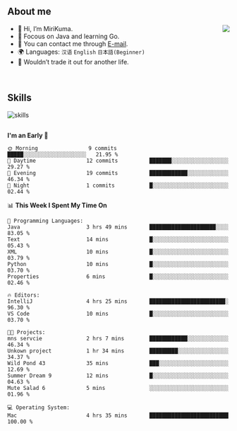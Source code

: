 ## About me

<img align="right" src="https://github-readme-stats.vercel.app/api?username=MiriKuma&theme=radical"/>

- 👋 Hi, I’m MiriKuma.
- 📖 Focous on Java and learning Go.
- 📩 You can contact me through [E-mail](mailto:superkuma874@gmail.com).
- 🌍 Languages: `汉语` `English` `日本語(Beginner)`
- 🌟 Wouldn’t trade it out for another life.

<br/>

## Skills
![skills](https://skillicons.dev/icons?i=java,py,mysql,mongodb,redis,rocket,kafka,spring,maven,git,github,linux,md,idea,vscode,postman&perline=8)


<!-- ![Java](https://img.shields.io/badge/java-%23ED8B00.svg?style=for-the-badge&logo=java&logoColor=white) -->
<!-- ![Python](https://img.shields.io/badge/python-3670A0?style=for-the-badge&logo=python&logoColor=ffdd54) -->
<!-- ![MySQL](https://img.shields.io/badge/mysql-%2300f.svg?style=for-the-badge&logo=mysql&logoColor=white) -->
<!-- ![MongoDB](https://img.shields.io/badge/MongoDB-%234ea94b.svg?style=for-the-badge&logo=mongodb&logoColor=white) -->
<!-- ![Redis](https://img.shields.io/badge/redis-%23DD0031.svg?style=for-the-badge&logo=redis&logoColor=white) -->
<!-- ![ElasticSearch](https://img.shields.io/badge/-ElasticSearch-005571?style=for-the-badge&logo=elasticsearch) -->
<!-- ![Spring](https://img.shields.io/badge/spring-%236DB33F.svg?style=for-the-badge&logo=spring&logoColor=white) -->
<!-- ![Linux](https://img.shields.io/badge/Linux-FCC624?style=for-the-badge&logo=linux&logoColor=black) -->
<!-- ![Git](https://img.shields.io/badge/git-%23F05033.svg?style=for-the-badge&logo=git&logoColor=white) -->
<!-- ![Apache Maven](https://img.shields.io/badge/Apache%20Maven-C71A36?style=for-the-badge&logo=Apache%20Maven&logoColor=white) -->
<!-- ![Apache Kafka](https://img.shields.io/badge/Apache%20Kafka-000?style=for-the-badge&logo=apachekafka) -->
<!-- ![Markdown](https://img.shields.io/badge/markdown-%23000000.svg?style=for-the-badge&logo=markdown&logoColor=white) -->


## 

<!--START_SECTION:waka-->
**I'm an Early 🐤** 

```text
🌞 Morning                9 commits           █████░░░░░░░░░░░░░░░░░░░░   21.95 % 
🌆 Daytime                12 commits          ███████░░░░░░░░░░░░░░░░░░   29.27 % 
🌃 Evening                19 commits          ████████████░░░░░░░░░░░░░   46.34 % 
🌙 Night                  1 commits           █░░░░░░░░░░░░░░░░░░░░░░░░   02.44 % 
```


📊 **This Week I Spent My Time On** 

```text
💬 Programming Languages: 
Java                     3 hrs 49 mins       █████████████████████░░░░   83.05 % 
Text                     14 mins             █░░░░░░░░░░░░░░░░░░░░░░░░   05.43 % 
XML                      10 mins             █░░░░░░░░░░░░░░░░░░░░░░░░   03.79 % 
Python                   10 mins             █░░░░░░░░░░░░░░░░░░░░░░░░   03.70 % 
Properties               6 mins              █░░░░░░░░░░░░░░░░░░░░░░░░   02.46 % 

🔥 Editors: 
IntelliJ                 4 hrs 25 mins       ████████████████████████░   96.30 % 
VS Code                  10 mins             █░░░░░░░░░░░░░░░░░░░░░░░░   03.70 % 

🐱‍💻 Projects: 
mns servcie              2 hrs 7 mins        ████████████░░░░░░░░░░░░░   46.34 % 
Unkown project           1 hr 34 mins        █████████░░░░░░░░░░░░░░░░   34.37 % 
Wild Pond 43             35 mins             ███░░░░░░░░░░░░░░░░░░░░░░   12.69 % 
Summer Dream 9           12 mins             █░░░░░░░░░░░░░░░░░░░░░░░░   04.63 % 
Mute Salad 6             5 mins              ░░░░░░░░░░░░░░░░░░░░░░░░░   01.96 % 

💻 Operating System: 
Mac                      4 hrs 35 mins       █████████████████████████   100.00 % 
```


<!--END_SECTION:waka-->

<!---
MiriKuma/MiriKuma is a ✨ special ✨ repository because its `README.md` (this file) appears on your GitHub profile.
You can click the Preview link to take a look at your changes.
--->
